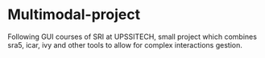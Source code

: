 # Multimodal-project
Following GUI courses of SRI at UPSSITECH, small project which combines sra5, icar, ivy and other tools to allow for complex interactions gestion.
